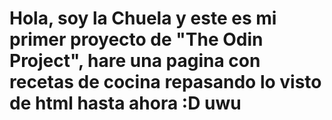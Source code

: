 # Hola, soy la Chuela y este es mi primer proyecto de "The Odin Project", hare una pagina con recetas de cocina repasando lo visto de html hasta ahora :D uwu